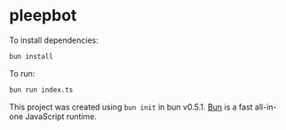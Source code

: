 # pleepbot

To install dependencies:

```bash
bun install
```

To run:

```bash
bun run index.ts
```

This project was created using `bun init` in bun v0.5.1. [Bun](https://bun.sh) is a fast all-in-one JavaScript runtime.
